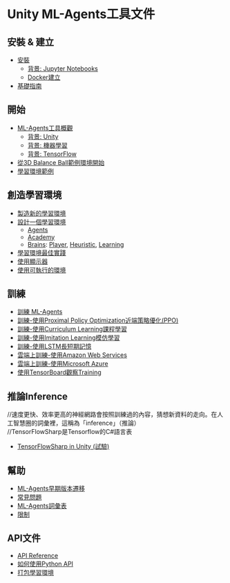 # Unity ML-Agents工具文件

## 安裝 & 建立

* [安裝](Installation.md)
  * [背景: Jupyter Notebooks](Background-Jupyter.md)
  * [Docker建立](Using-Docker.md)
* [基礎指南](Basic-Guide.md)

## 開始

* [ML-Agents工具概觀](ML-Agents-Overview.md)
  * [背景: Unity](Background-Unity.md)
  * [背景: 機器學習](Background-Machine-Learning.md)
  * [背景: TensorFlow](Background-TensorFlow.md)
* [從3D Balance Ball範例環境開始](Getting-Started-with-Balance-Ball.md)
* [學習環境範例](Learning-Environment-Examples.md)

## 創造學習環境

* [製造新的學習環境](Learning-Environment-Create-New.md)
* [設計一個學習環境](Learning-Environment-Design.md)
  * [Agents](Learning-Environment-Design-Agents.md)
  * [Academy](Learning-Environment-Design-Academy.md)
  * [Brains](Learning-Environment-Design-Brains.md):
    [Player](Learning-Environment-Design-Player-Brains.md),
    [Heuristic](Learning-Environment-Design-Heuristic-Brains.md),
    [Learning](Learning-Environment-Design-Learning-Brains.md)
* [學習環境最佳實踐](Learning-Environment-Best-Practices.md)
* [使用顯示器](Feature-Monitor.md)
* [使用可執行的環境](Learning-Environment-Executable.md)

## 訓練

* [訓練 ML-Agents](Training-ML-Agents.md)
* [訓練-使用Proximal Policy Optimization近端策略優化(PPO)](Training-PPO.md)
* [訓練-使用Curriculum Learning課程學習](Training-Curriculum-Learning.md)
* [訓練-使用Imitation Learning模仿學習](Training-Imitation-Learning.md)
* [訓練-使用LSTM長短期記憶](Feature-Memory.md)
* [雲端上訓練-使用Amazon Web Services](Training-on-Amazon-Web-Service.md)
* [雲端上訓練-使用Microsoft Azure](Training-on-Microsoft-Azure.md)
* [使用TensorBoard觀察Training](Using-Tensorboard.md)

## 推論Inference
//速度更快、效率更高的神經網路會按照訓練過的內容，猜想新資料的走向。在人工智慧圈的詞彙裡，這稱為「inference」（推論）<br/>
//TensorFlowSharp是Tensorflow的C#語言表
* [TensorFlowSharp in Unity (試驗)](Using-TensorFlow-Sharp-in-Unity.md)

## 幫助

* [ML-Agents早期版本遷移](Migrating.md)
* [常見問題](FAQ.md)
* [ML-Agents詞彙表](Glossary.md)
* [限制](Limitations.md)

## API文件

* [API Reference](API-Reference.md)
* [如何使用Python API](Python-API.md)
* [打包學習環境](../gym-unity/README.md)
